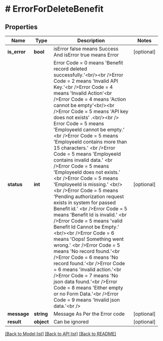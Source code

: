 # # ErrorForDeleteBenefit

## Properties

Name | Type | Description | Notes
------------ | ------------- | ------------- | -------------
**is_error** | **bool** | isError false means Success And isError true means Error | [optional]
**status** | **int** | Error Code &#x3D; 0 means &#39;Benefit record deleted successfully.&#39;&lt;br/&gt;&lt;br /&gt;Error Code &#x3D; 2 means &#39;Invalid API Key.&#39;&lt;br /&gt;Error Code &#x3D; 4 means  &#39;Invalid Action&#39;&lt;br /&gt;Error Code &#x3D; 4 means  &#39;Action cannot be empty&#39;&lt;br/&gt;&lt;br /&gt;Error Code &#x3D; 5 means &#39;API key does not exists&#39; .&lt;br/&gt;&lt;br /&gt; Error Code &#x3D; 5 means &#39;EmployeeId cannot be empty.&#39; &lt;br /&gt;Error Code &#x3D; 5 means &#39;EmployeeId contains more than 15 characters.&#39; &lt;br /&gt;Error Code &#x3D; 5 means &#39;EmployeeId contains invalid data.&#39; &lt;br /&gt;Error Code &#x3D; 5 means &#39;EmployeeId does not exists.&#39; &lt;br /&gt;Error Code &#x3D; 5 means &#39;EmployeeId is missing.&#39; &lt;br/&gt;&lt;br /&gt;Error Code &#x3D; 5 means &#39;Pending authorization request exists in system for passed Benefit id.&#39; &lt;br /&gt;Error Code &#x3D; 5 means &#39;Benefit Id is invalid.&#39; &lt;br /&gt;Error Code &#x3D; 5 means &#39;valid Benefit Id Cannot be Empty.&#39; &lt;br/&gt;&lt;br /&gt;Error Code &#x3D; 6 means &#39;Oops! Something went wrong.&#39; &lt;br /&gt;Error Code &#x3D; 5 means &#39;No record found.&#39;&lt;br /&gt;Error Code &#x3D; 6 means &#39;No record found.&#39;&lt;br /&gt;Error Code &#x3D; 6 means &#39;invalid action.&#39;&lt;br /&gt;Error Code &#x3D; 7 means &#39;No json data found.&#39;&lt;br /&gt;Error Code &#x3D; 8 means &#39;Either empty or no Form Data.&#39;&lt;br /&gt;Error Code &#x3D; 9 means &#39;Invalid json data.&#39;&lt;br /&gt; | [optional]
**message** | **string** | Message As Per the Error code | [optional]
**result** | **object** | Can be ignored | [optional]

[[Back to Model list]](../../README.md#models) [[Back to API list]](../../README.md#endpoints) [[Back to README]](../../README.md)
